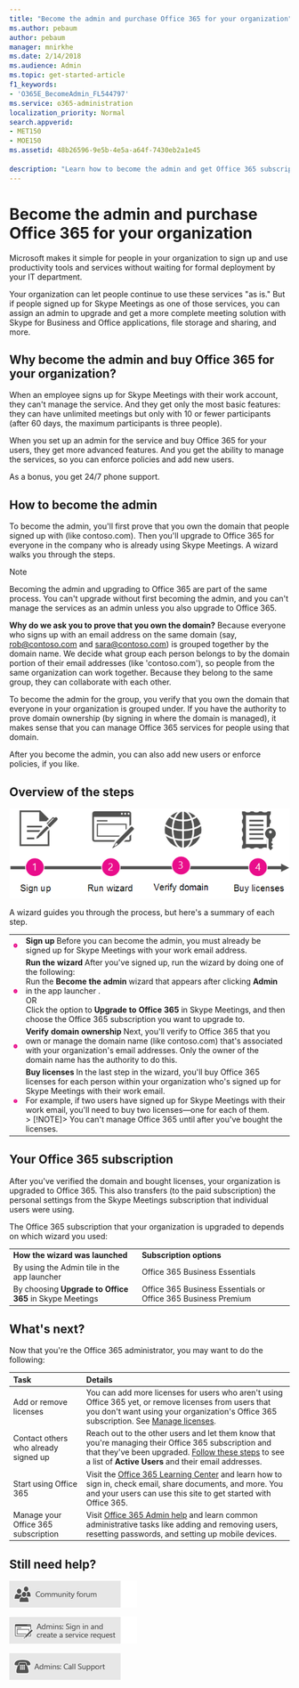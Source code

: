 ```yaml
---
title: "Become the admin and purchase Office 365 for your organization"
ms.author: pebaum
author: pebaum
manager: mnirkhe
ms.date: 2/14/2018
ms.audience: Admin
ms.topic: get-started-article
f1_keywords:
- 'O365E_BecomeAdmin_FL544797'
ms.service: o365-administration
localization_priority: Normal
search.appverid:
- MET150
- MOE150
ms.assetid: 48b26596-9e5b-4e5a-a64f-7430eb2a1e45

description: "Learn how to become the admin and get Office 365 subscription for your organization. "
---
```


# Become the admin and purchase Office 365 for your organization

Microsoft makes it simple for people in your organization to sign up and use productivity tools and services without waiting for formal deployment by your IT department.
  
Your organization can let people continue to use these services "as is." But if people signed up for Skype Meetings as one of those services, you can assign an admin to upgrade and get a more complete meeting solution with Skype for Business and Office applications, file storage and sharing, and more.
  
## Why become the admin and buy Office 365 for your organization?
<a name="BKMK_why"> </a>

When an employee signs up for Skype Meetings with their work account, they can't manage the service. And they get only the most basic features: they can have unlimited meetings but only with 10 or fewer participants (after 60 days, the maximum participants is three people). 
  
When you set up an admin for the service and buy Office 365 for your users, they get more advanced features. And you get the ability to manage the services, so you can enforce policies and add new users.
  
As a bonus, you get 24/7 phone support.
  
## How to become the admin
<a name="BKMK_Overview"> </a>

To become the admin, you'll first prove that you own the domain that people signed up with (like contoso.com). Then you'll upgrade to Office 365 for everyone in the company who is already using Skype Meetings. A wizard walks you through the steps.
  
> [!NOTE]
> Becoming the admin and upgrading to Office 365 are part of the same process. You can't upgrade without first becoming the admin, and you can't manage the services as an admin unless you also upgrade to Office 365. 
  
 **Why do we ask you to prove that you own the domain?** Because everyone who signs up with an email address on the same domain (say, rob@contoso.com and sara@contoso.com) is grouped together by the domain name. We decide what group each person belongs to by the domain portion of their email addresses (like 'contoso.com'), so people from the same organization can work together. Because they belong to the same group, they can collaborate with each other. 
  
To become the admin for the group, you verify that you own the domain that everyone in your organization is grouped under. If you have the authority to prove domain ownership (by signing in where the domain is managed), it makes sense that you can manage Office 365 services for people using that domain.
  
After you become the admin, you can also add new users or enforce policies, if you like.
  
## Overview of the steps
<a name="BKMK_Overview"> </a>

![High-level view of the phases involved with becoming an admin and buying Office 365.](../media/1ee46aff-dccb-4bfd-abb3-811a616009af.png)
  
A wizard guides you through the process, but here's a summary of each step.
  
|||
|:-----|:-----|
|![Number one in a pink circle](../media/a4da261d-2516-48c5-b58a-9c452b9086b8.png)|**Sign up** Before you can become the admin, you must already be signed up for Skype Meetings with your work email address.  <br/> |
|![Number two in a pink circle.](../media/de3c1ab4-4f01-4026-b1ba-3265bdb32a89.png)|**Run the wizard** After you've signed up, run the wizard by doing one of the following:  <br/>  Run the **Become the admin** wizard that appears after clicking **Admin** in the app launcher .  <br/>  OR  <br/>  Click the option to **Upgrade to Office 365** in Skype Meetings, and then choose the Office 365 subscription you want to upgrade to.  <br/> |
|![Number three in a pink circle.](../media/60fa378c-6ac1-4cbd-a782-2fa7ca619dc6.png)|**Verify domain ownership** Next, you'll verify to Office 365 that you own or manage the domain name (like contoso.com) that's associated with your organization's email addresses. Only the owner of the domain name has the authority to do this.  <br/> |
|![Number 4 in a pink circle.](../media/1a0ff2ce-0942-405a-94e3-9bfeb1e5059e.png)|**Buy licenses** In the last step in the wizard, you'll buy Office 365 licenses for each person within your organization who's signed up for Skype Meetings with their work email.  <br/> For example, if two users have signed up for Skype Meetings with their work email, you'll need to buy two licenses—one for each of them.  <br/> > [!NOTE]> You can't manage Office 365 until after you've bought the licenses.           |
   
## Your Office 365 subscription
<a name="BKMK_BecomeAdmin"> </a>

After you've verified the domain and bought licenses, your organization is upgraded to Office 365. This also transfers (to the paid subscription) the personal settings from the Skype Meetings subscription that individual users were using.
  
The Office 365 subscription that your organization is upgraded to depends on which wizard you used:
  
|||
|:-----|:-----|
|**How the wizard was launched** <br/> |**Subscription options** <br/> |
|By using the Admin tile in the app launcher  <br/> |Office 365 Business Essentials  <br/> |
|By choosing **Upgrade to Office 365** in Skype Meetings  <br/> |Office 365 Business Essentials or Office 365 Business Premium  <br/> |
   
## What's next?
<a name="BKMK_WhatsNext"> </a>

Now that you're the Office 365 administrator, you may want to do the following:
  
|****Task****|****Details****|
|:-----|:-----|
|Add or remove licenses  <br/> |You can add more licenses for users who aren't using Office 365 yet, or remove licenses from users that you don't want using your organization's Office 365 subscription. See [Manage licenses](../subscriptions-and-billing/subscriptions-and-billing.md).  <br/> |
|Contact others who already signed up  <br/> |Reach out to the other users and let them know that you're managing their Office 365 subscription and that they've been upgraded. [Follow these steps](../add-users-2/add-users-2.md) to see a list of **Active Users** and their email addresses.  <br/> |
|Start using Office 365  <br/> |Visit the [Office 365 Learning Center](https://support.office.com/learn/office365-for-business) and learn how to sign in, check email, share documents, and more. You and your users can use this site to get started with Office 365.  <br/> |
|Manage your Office 365 subscription  <br/> |Visit [Office 365 Admin help](https://support.office.com/article/17d3ff3f-3601-466e-b5a1-482b31cfb791.aspx) and learn common administrative tasks like adding and removing users, resetting passwords, and setting up mobile devices.  <br/> |
   
## Still need help?
<a name="BKMK_WhatsNext"> </a>

[![Get help from the Office 365 community forums](../media/12a746cc-184b-4288-908c-f718ce9c4ba5.png)](https://go.microsoft.com/fwlink/p/?LinkId=518605)
  
[![Admins: Sign in and create a service request](../media/10862798-181d-47a5-ae4f-3f8d5a2874d4.png)]( https://go.microsoft.com/fwlink/p/?LinkId=519124)
  
[![Admins: Call Support](../media/9f262e67-e8c9-4fc0-85c2-b3f4cfbc064e.png)](https://go.microsoft.com/fwlink/p/?LinkID=518322)
  

